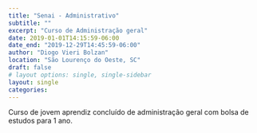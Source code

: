 ```yaml
---
title: "Senai - Administrativo"
subtitle: ""
excerpt: "Curso de Administração geral"
date: 2019-01-01T14:15:59-06:00
date_end: "2019-12-29T14:45:59-06:00"
author: "Diogo Vieri Bolzan"
location: "São Lourenço do Oeste, SC"
draft: false
# layout options: single, single-sidebar
layout: single
categories:
---
```


Curso de jovem aprendiz concluído de administração geral com bolsa de estudos para 1 ano.
